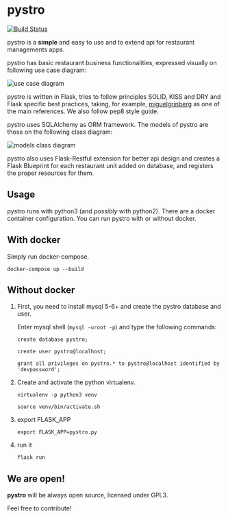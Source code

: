 
pystro
========

[![Build Status](https://travis-ci.org/du2x/pystro.svg?branch=master)](https://travis-ci.org/du2x/pystro) 

pystro is a **simple** and easy to use and to extend api for restaurant managements apps.

pystro has basic restaurant business functionalities, expressed visually on following use case diagram:

![use case diagram](http://www.plantuml.com/plantuml/proxy?src=https://raw.github.com/du2x/pystro/master/docs/basic_uc.txt)

pystro is written in Flask, tries to follow principles SOLID, KISS and DRY and Flask specific best practices, taking, for example, [miguelgrinberg](https://github.com/miguelgrinberg) as one of the main references. We also follow pep8 style guide.

pystro uses SQLAlchemy as ORM framework. The models of pystro are those on the following class diagram:

![models class diagram](http://www.plantuml.com/plantuml/proxy?src=https://raw.github.com/du2x/pystro/master/docs/models_cd.txt)

pystro also uses Flask-Restful extension for better api design and creates a Flask Blueprint for each restaurant unit added on database, and registers the proper resources for them.

Usage
--------

pystro runs with python3 (and *possibly* with python2). There are a docker container configuration. You can run pystro with or without docker.



With docker
------

Simply run docker-compose.

`docker-compose up --build`


Without docker
------

1. First, you need to install mysql 5-6+ and create the pystro database
and user.

    Enter mysql shell (`mysql -uroot -p`) and type the following commands:

    `create database pystro;`

    `create user pystro@localhost;`

    `grant all privileges on pystro.* to pystro@localhost identified by 'devpassword';`

2. Create and activate the python virtualenv.

    `virtualenv -p python3 venv`

    `source venv/bin/activate.sh`

3. export FLASK_APP

    `export FLASK_APP=pystro.py`

4. run it

    `flask run`


We are open!
-----
**pystro** will be always open source, licensed under GPL3.

Feel free to contribute!
